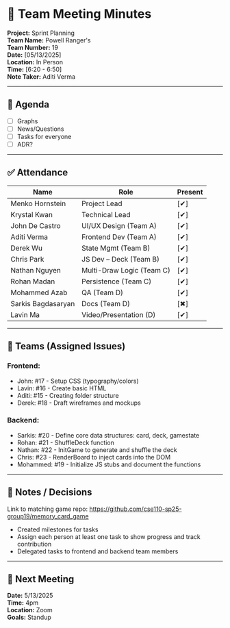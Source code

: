 # 📝 Team Meeting Minutes

**Project:** Sprint Planning  
**Team Name:** Powell Ranger's  
**Team Number:** 19  
**Date:** [05/13/2025]  
**Location:** In Person  
**Time:** [6:20 - 6:50]  
**Note Taker:** Aditi Verma

---

## 📌 Agenda

- [ ] Graphs
- [ ] News/Questions
- [ ] Tasks for everyone
- [ ] ADR?

---

## ✅ Attendance

| Name               | Role                      | Present |
| ------------------ | ------------------------- | ------- |
| Menko Hornstein    | Project Lead              | [✔]    |
| Krystal Kwan       | Technical Lead            | [✔]    |
| John De Castro     | UI/UX Design (Team A)     | [✔]    |
| Aditi Verma        | Frontend Dev (Team A)     | [✔]    |
| Derek Wu           | State Mgmt (Team B)       | [✔]    |
| Chris Park         | JS Dev – Deck (Team B)    | [✔]    |
| Nathan Nguyen      | Multi-Draw Logic (Team C) | [✔]    |
| Rohan Madan        | Persistence (Team C)      | [✔]    |
| Mohammed Azab      | QA (Team D)               | [✔]    |
| Sarkis Bagdasaryan | Docs (Team D)             | [✖]    |
| Lavin Ma           | Video/Presentation (D)    | [✔]    |

---

## 👥 Teams (Assigned Issues)

### Frontend:

- John: #17 - Setup CSS (typography/colors)
- Lavin: #16 - Create basic HTML
- Aditi: #15 - Creating folder structure
- Derek: #18 - Draft wireframes and mockups

### Backend:

- Sarkis: #20 - Define core data structures: card, deck, gamestate
- Rohan: #21 - ShuffleDeck function
- Nathan: #22 - InitGame to generate and shuffle the deck
- Chris: #23 - RenderBoard to inject cards into the DOM
- Mohammed: #19 - Initialize JS stubs and document the functions

---

## 💬 Notes / Decisions

Link to matching game repo: https://github.com/cse110-sp25-group19/memory_card_game

- Created milestones for tasks
- Assign each person at least one task to show progress and track contribution
- Delegated tasks to frontend and backend team members

---

## 📅 Next Meeting

**Date:** 5/13/2025  
**Time:** 4pm  
**Location:** Zoom  
**Goals:** Standup
